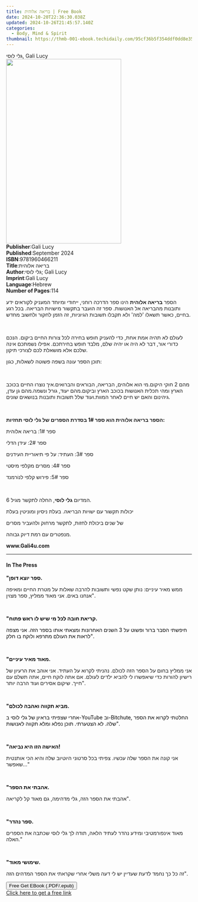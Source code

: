 ```yaml
---
title: ‏בריאה אלוהית | Free Book
date: 2024-10-20T22:36:30.038Z
updated: 2024-10-26T21:45:57.140Z
categories:
  - Body, Mind & Spirit
thumbnail: https://thmb-001-ebook.techidaily.com/95cf36b5f354ddf0dd8e35533fd7a1404987df272b42ba68a3b972312679519c.jpg
---
```

<main id="book-container">
  <div class="flex flex-col">
    <div class="book-brief flex-1 py-6 px-4 sm:p-6 md:py-10 md:px-8">
      <!-- brief-->
      <div class="book-brief-main">‏גלי ‏לוסי, Gali Lucy</div>
    </div>
    <div
      class="book-meta-info flex-1 grid gap-4 col-start-1 col-end-3 row-start-1 sm:mb-6 sm:grid-cols-4 lg:gap-6 lg:col-start-2 lg:row-end-6 lg:row-span-6 lg:mb-0"
    >
      <div
        class="book-meta-info-left place-content-center mt-4 p-4 text-sm leading-6 col-start-2 col-span-2 dark:text-slate-400"
      >
        <img
          class="w-full h-500 object-cover rounded-lg sm:h-255 sm:col-span-2 lg:col-span-full"
          src="https://img-001-ebook.techidaily.com/279a1359e8e86a0821096748361fbdded3d392b27016c793a248d5bf68423955.jpg"
          alt=""
          width="312"
          height="500"
        />
      </div>
      <div
        class="book-meta-info-right mt-2 col-start-1 row-start-2 col-span-3 self-center"
      >
        <!-- meta data  -->
        <div class="flex flex-col px-4 md:px-8">
          <div class="flex-1">
            <strong>Publisher</strong>:<span class="px-2">Gali Lucy</span>
          </div>
          <div class="flex-1">
            <strong>Published</strong>:<span class="px-2">September 2024</span>
          </div>
          <div class="flex-1">
            <strong>ISBN</strong>:<span class="px-2">9781960466211</span>
          </div>
          <div class="flex-1">
            <strong>Title</strong>:<span class="px-2">‏בריאה אלוהית</span>
          </div>
          <div class="flex-1">
            <strong>Author</strong>:<span class="px-2"
              >‏גלי ‏לוסי; Gali Lucy</span
            >
          </div>
          <div class="flex-1">
            <strong>Imprint</strong>:<span class="px-2">Gali Lucy</span>
          </div>
          <div class="flex-1">
            <strong>Language</strong>:<span class="px-2">Hebrew</span>
          </div>
          <div class="flex-1">
            <strong>Number of Pages</strong>:<span class="px-2">114</span>
          </div>
        </div>
      </div>
    </div>
    <div class="book-description flex-1 py-6 px-4 sm:p-6 md:py-10 md:px-8">
      <div class="book-description-main">
        <div accordion-content="" id="description">
          <p>
            הספר <strong>בריאה אלוהית</strong> הינו ספר הדרכה רוחני, ייחודי
            ומיוחד המעניק לקוראים ידע ותובנות מהבריאה אל האנושות. ספר זה הועבר
            בתקשור מישויות הבריאה. בכל רגע בחיים, כאשר תשאלו 'למה' ולא תקבלו
            תשובות הגיוניות, זה הזמן לחקור ולחשוב מחדש.
          </p>
          <p><br /></p>
          <p>
            לעולם לא תהיה אמת אחת, כדי להעניק חופש בחירה לכל צורות החיים ביקום.
            הנכם כדורי אור, דבר לא היה או יהיה שלם, מלבד חופש בחירתכם. אפילו
            נשמתכם אינה שלכם אלא מושאלת לכם לצורכי תיקון.
          </p>
          <p>תוכן הספר עונה בשפה פשוטה לשאלות, כגון:</p>
          <p><br /></p>
          <span contenteditable="false" class="ql-ui"></span>מהם 2 חוקי
          היקום.<span contenteditable="false" class="ql-ui"></span>מי הוא
          אלוהים, הבריאה, הבוראים והברואים.<span
            contenteditable="false"
            class="ql-ui"
          ></span
          >איך נוצרו החיים בכוכב הארץ ומהי תכלית האנושות בכוכב הארץ וביקום.<span
            contenteditable="false"
            class="ql-ui"
          ></span
          >מהם יעוד, גורל ונשמה.<span
            contenteditable="false"
            class="ql-ui"
          ></span
          >מהם גן עדן, גיהינום והאם יש חיים לאחר המוות.<span
            contenteditable="false"
            class="ql-ui"
          ></span
          >ועוד שלל תשובות ותובנות בנושאים שונים.
          <p><br /></p>
          <p>
            <strong
              >הספר בריאה אלוהית הוא ספר 1# בסדרת הספרים של גלי לוסי
              תחזיות:</strong
            >
          </p>
          <p>ספר 1#: בריאה אלוהית</p>
          <p>ספר 2#: עידן הדלי</p>
          <p>ספר 3#: העתיד: על פי תיאוריית העידנים</p>
          <p>ספר 4#: מסרים מקלפי מיסטי</p>
          <p>ספר 5#: פירוש קלפי לנוֹרמנד</p>
          <p><br /></p>
          <p>המדיום <strong>גלי לוסי</strong>, החלה לתקשר מגיל 6.</p>
          <p>יכולות תקשור עם ישויות הבריאה. בעלת ניסיון ומוניטין בעלת</p>
          <p>של שנים ביכולת לחזות, לתקשר מרחוק ולהעביר מסרים</p>
          <p>מנפטרים עם רמת דיוק גבוהה.</p>
          <p><strong>www.Gali4u.com</strong></p>
        </div>
        <div class="accordion-fader"></div>
      </div>
    </div>
    <div class="book-excerpts flex-1 py-6 px-4 sm:p-6 md:py-10 md:px-8">
      <!-- excerpts-->
      <div class="book-excerpts-main">
        <hr />
        <h4 class="placeholder placeholder-heading">
          <span>In The Press</span>
        </h4>
        <p></p>
        <p class="ql-align-right">
          <strong
            style="
              color: rgba(0, 0, 0, 1);
              background-color: rgba(255, 255, 255, 1);
            "
            >"‏ספר יוצא דופן.</strong
          >
        </p>
        <p class="ql-align-right">
          ממש מאיר עיניים: נותן שקט נפשי ותשובות להרבה שאלות על מטרת החיים
          ומאיפה אנחנו באים. אני מאוד ממליץ, ספר מצוין".
        </p>
        <p class="ql-align-right"><br /></p>
        <p class="ql-align-right">
          <strong
            style="
              background-color: rgba(255, 255, 255, 1);
              color: rgba(0, 0, 0, 1);
            "
            >"קריאת חובה לכל מי שיש לו ראש פתוח.</strong
          >
        </p>
        <p class="ql-align-right">
          <span
            style="
              background-color: rgba(255, 255, 255, 1);
              color: rgba(0, 0, 0, 1);
            "
            >חיפשתי הסבר ברור ופשוט על 3 השנים האחרונות ומצאתי אותו בספר הזה.
            אני מצפה לראות את העולם מתרפא ולוקח בו חלק".</span
          >
        </p>
        <p class="ql-align-right"><br /></p>
        <p class="ql-align-right">
          <strong
            style="
              background-color: rgba(255, 255, 255, 1);
              color: rgba(0, 0, 0, 1);
            "
            >"מאוד מאיר עיניים.</strong
          >
        </p>
        <p class="ql-align-right">
          אני ממליץ בחום על הספר הזה לכולם. נהניתי לקרוא על העתיד. אני אוהב את
          הרעיון של רישיון להורות כדי שיאפשרו לי להביא ילדים לעולם. אם אתה לוקח
          חיים, אתה תשלם עם חייך. שיקום אסירים ועוד הרבה יותר".
        </p>
        <p class="ql-align-right"><br /></p>
        <p class="ql-align-right">
          <strong
            style="
              background-color: rgba(255, 255, 255, 1);
              color: rgba(0, 0, 0, 1);
            "
            >"מביא תקווה ואהבה לכולם.</strong
          >
        </p>
        <p class="ql-align-right">
          <span
            style="
              background-color: rgba(255, 255, 255, 1);
              color: rgba(0, 0, 0, 1);
            "
            >אחרי שצפיתי בראיון של גלי לוסי ב-YouTube וב-Bitchute, החלטתי לקרוא
            את הספר שלה. לא הצטערתי. תוכן נפלא ומלא תקווה לאנושות".</span
          >
        </p>
        <p class="ql-align-right"><br /></p>
        <p class="ql-align-right">
          <strong
            style="
              background-color: rgba(255, 255, 255, 1);
              color: rgba(0, 0, 0, 1);
            "
            >"האישה הזו היא נביאה!</strong
          >
        </p>
        <p class="ql-align-right">
          אני קונה את הספר שלה עכשיו. צפיתי בכל סרטוני היוטיוב שלה והיא הכי
          אותנטית שאפשר..."
        </p>
        <p class="ql-align-right"><br /></p>
        <p class="ql-align-right">
          <strong
            style="
              background-color: rgba(255, 255, 255, 1);
              color: rgba(0, 0, 0, 1);
            "
            >"אהבתי את הספר.</strong
          >
        </p>
        <p class="ql-align-right">
          אהבתי את הספר הזה, גלי מדהימה, גם מאוד קל לקריאה".
        </p>
        <p class="ql-align-right"><br /></p>
        <p class="ql-align-right">
          <strong
            style="
              background-color: rgba(255, 255, 255, 1);
              color: rgba(0, 0, 0, 1);
            "
            >"ספר נהדר.</strong
          >
        </p>
        <p class="ql-align-right">
          מאוד אינפורמטיבי ומידע נהדר לעתיד הלאה, תודה לך גלי לוסי שכתבה את
          הספרים האלה."
        </p>
        <p class="ql-align-right"><br /></p>
        <p class="ql-align-right">
          <strong
            style="
              background-color: rgba(255, 255, 255, 1);
              color: rgba(0, 0, 0, 1);
            "
            >"שימושי מאוד.</strong
          >
        </p>
        <p class="ql-align-right">
          זה כל כך נחמד לדעת שעדיין יש לי דעה משלי אחרי שקראתי את הספר המדהים
          הזה".
        </p>
        <p></p>
      </div>
    </div>
    <div
      class="book-about-author flex-1 py-6 px-4 sm:p-6 md:py-10 md:px-8"
    ></div>
    <div class="book-free-get flex-1 py-6 px-4 sm:p-6 md:py-10 md:px-8">
      <button
        id="btn-free-get"
        class="bg-blue-500 hover:bg-blue-700 text-white font-bold py-2 px-4 rounded"
      >
        Free Get EBook (.PDF/.epub)
      </button>
      <div id="countdown-display" class="px-2 text-lg mt-2"></div>
      <a
        id="free-link"
        class="hidden bg-blue-500 hover:bg-blue-700 text-white font-bold py-2 px-4 rounded"
        href="https://www.ebooks.com/en-us/book/211459666/ebook/unknown/"
        target="_blank"
        >Click here to get a free link</a
      >
    </div>
    <script>
      let countdownTime = 0;
      let countdownInterval = null;
      document
        .getElementById('btn-free-get')
        .addEventListener('click', startCountdown);
      function startCountdown() {
        countdownTime = new Date().getTime() + 60000 * 3;
        countdownInterval = setInterval(updateCountdown, 1000);
        document.getElementById('btn-free-get').disabled = true;
        document
          .getElementById('btn-free-get')
          .classList.add('bg-gray-500', 'cursor-not-allowed');
      }
      function updateCountdown() {
        let currentTime = new Date().getTime();
        let timeLeft = countdownTime - currentTime;
        let secondsLeft = Math.floor(timeLeft / 1000);
        document.getElementById('countdown-display').innerHTML =
          `Remaining time: ${secondsLeft} seconds.`;
        if (secondsLeft <= 0) {
          clearInterval(countdownInterval);
          document.getElementById('btn-free-get').classList.add('hidden');
          document.getElementById('free-link').classList.remove('hidden');
          document.getElementById('countdown-display').innerHTML = '';
        }
      }
    </script>
  </div>
</main>

<ins class="adsbygoogle"
      style="display:block"
      data-ad-client="ca-pub-7571918770474297"
      data-ad-slot="8358498916"
      data-ad-format="auto"
      data-full-width-responsive="true"></ins>
    